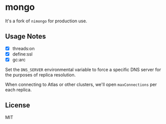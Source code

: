 # mongo

It's a fork of `nimongo` for production use.

## Usage Notes

- [x] threads:on
- [x] define:ssl
- [x] gc:arc

Set the `DNS_SERVER` environmental variable to force a specific DNS server
for the purposes of replica resolution.

When connecting to Atlas or other clusters, we'll open `maxConnections` per
each replica.

## License
MIT
